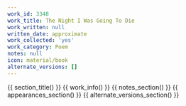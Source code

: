 ```yaml
---
work_id: 3348
work_title: The Night I Was Going To Die
work_written: null
written_date: approximate
work_collected: 'yes'
work_category: Poem
notes: null
icon: material/book
alternate_versions: []
---
```


{{ section_title() }}
{{ work_info() }}
{{ notes_section() }}
{{ appearances_section() }}
{{ alternate_versions_section() }}